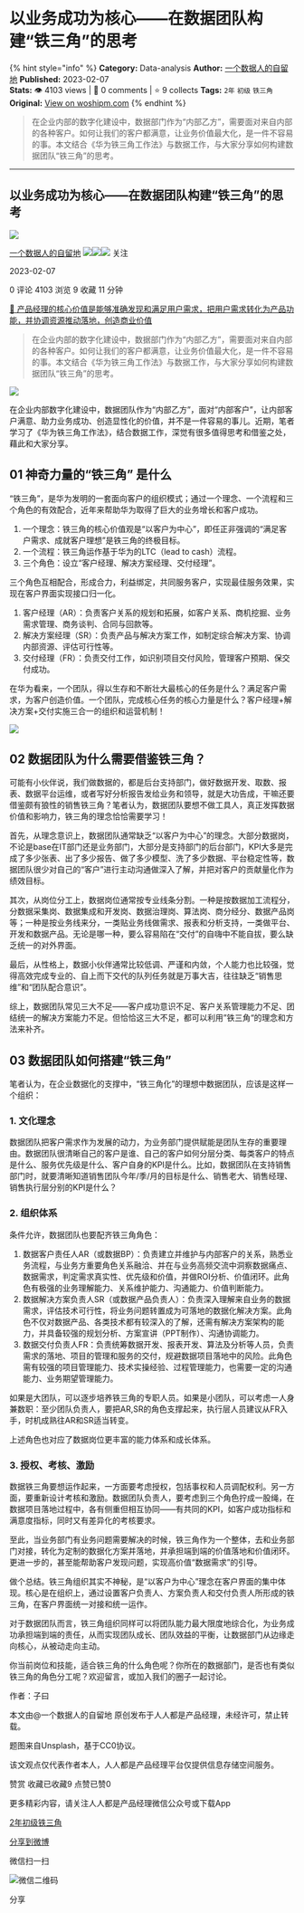 # 以业务成功为核心——在数据团队构建“铁三角”的思考
{% hint style="info" %}
**Category:** Data-analysis
**Author:** [一个数据人的自留地](https://www.woshipm.com/u/49446)
**Published:** 2023-02-07  
**Stats:** 👁️ 4103 views | 💬 0 comments | ⭐ 9 collects
**Tags:** `2年` `初级` `铁三角`
**Original:** [View on woshipm.com](https://www.woshipm.com/data-analysis/5739358.html)
{% endhint %}
> 在企业内部的数字化建设中，数据部门作为“内部乙方”，需要面对来自内部的各种客户。如何让我们的客户都满意，让业务价值最大化，是一件不容易的事。本文结合《华为铁三角工作法》与数据工作，与大家分享如何构建数据团队“铁三角”的思考。

---

## 以业务成功为核心——在数据团队构建“铁三角”的思考

[![](https://image.woshipm.com/wp-files/2021/09/3YqDNh5meg7ejNmhJ5Ci.jpeg!/both/72x72)](https://www.woshipm.com/u/49446)

[一个数据人的自留地](https://www.woshipm.com/u/49446) ![](https://static.woshipm.com/tag/1121_1@2x.png)![](https://static.woshipm.com/tag/1301_1@2x.png)![](https://static.woshipm.com/tag/2103_1@2x.png) 关注

2023-02-07

0 评论 4103 浏览 9 收藏 11 分钟

[🔗 产品经理的核心价值是能够准确发现和满足用户需求，把用户需求转化为产品功能，并协调资源推动落地，创造商业价值](https://ke.qidianla.com/courses/90pm)

> 在企业内部的数字化建设中，数据部门作为“内部乙方”，需要面对来自内部的各种客户。如何让我们的客户都满意，让业务价值最大化，是一件不容易的事。本文结合《华为铁三角工作法》与数据工作，与大家分享如何构建数据团队“铁三角”的思考。

![](https://image.woshipm.com/wp-files/2023/01/fjUgrZ4aTrjdhYSs8PUO.png)

在企业内部数字化建设中，数据团队作为“内部乙方”，面对“内部客户”，让内部客户满意、助力业务成功、创造显性化的价值，并不是一件容易的事儿。近期，笔者学习了《华为铁三角工作法》，结合数据工作，深觉有很多值得思考和借鉴之处，藉此和大家分享。

## 01 神奇力量的“铁三角” 是什么

“铁三角”，是华为发明的一套面向客户的组织模式；通过一个理念、一个流程和三个角色的有效配合，近年来帮助华为取得了巨大的业务增长和客户成功。

1.  一个理念：铁三角的核心价值观是“以客户为中心”，即任正非强调的“满足客户需求、成就客户理想”是铁三角的终极目标。
2.  一个流程：铁三角运作基于华为的LTC（lead to cash）流程。
3.  三个角色：设立“客户经理、解决方案经理、交付经理”。

三个角色互相配合，形成合力，利益绑定，共同服务客户，实现最佳服务效果，实现在客户界面实现接口归一化。

1.  客户经理（AR）：负责客户关系的规划和拓展，如客户关系、商机挖掘、业务需求管理、商务谈判、合同与回款等。
2.  解决方案经理（SR）：负责产品与解决方案工作，如制定综合解决方案、协调内部资源、评估可行性等。
3.  交付经理（FR）：负责交付工作，如识别项目交付风险，管理客户预期、保交付成功。

在华为看来，一个团队，得以生存和不断壮大最核心的任务是什么？满足客户需求，为客户创造价值。一个团队，完成核心任务的核心力量是什么？客户经理+解决方案+交付实施三合一的组织和运营机制！

![](https://image.woshipm.com/wp-files/2023/01/9jSfWJXQxYObmiygAPyc.png)

## 02 数据团队为什么需要借鉴铁三角？

可能有小伙伴说，我们做数据的，都是后台支持部门，做好数据开发、取数、报表、数据平台运维，或者写好分析报告发给业务和领导，就是大功告成，干嘛还要借鉴颇有狼性的销售铁三角？笔者认为，数据团队要想不做工具人，真正发挥数据价值和影响力，铁三角的理念恰恰需要学习！

首先，从理念意识上，数据团队通常缺乏“以客户为中心”的理念。大部分数据岗，不论是base在IT部门还是业务部门，大部分是支持部门的后台部门，KPI大多是完成了多少张表、出了多少报告、做了多少模型、洗了多少数据、平台稳定性等，数据团队很少对自己的“客户”进行主动沟通做深入了解，并把对客户的贡献量化作为绩效目标。

其次，从岗位分工上，数据岗位通常按专业线条分割。一种是按数据加工流程分，分数据采集岗、数据集成和开发岗、数据治理岗、算法岗、商分经分、数据产品岗等；一种是按业务线来分，一类贴业务线做需求、报表和分析支持，一类做平台、开发和数据产品。无论是哪一种，要么容易陷在“交付”的自嗨中不能自拔，要么缺乏统一的对外界面。

最后，从性格上，数据小伙伴通常比较低调、严谨和内敛，个人能力也比较强，觉得高效完成专业的、自上而下交代的队列任务就是万事大吉，往往缺乏“销售思维”和“团队配合意识”。

综上，数据团队常见三大不足——客户成功意识不足、客户关系管理能力不足、团结统一的解决方案能力不足。但恰恰这三大不足，都可以利用”铁三角“的理念和方法来补齐。

## 03 数据团队如何搭建“铁三角”

笔者认为，在企业数据化的支撑中，“铁三角化”的理想中数据团队，应该是这样一个组织：

### 1\. 文化理念

数据团队把客户需求作为发展的动力，为业务部门提供赋能是团队生存的重要理由。数据团队很清晰自己的客户是谁、自己的客户如何分层分类、每类客户的特点是什么、服务优先级是什么、客户自身的KPI是什么。比如，数据团队在支持销售部门时，就要清晰知道销售团队今年/季/月的目标是什么、销售老大、销售经理、销售执行层分别的KPI是什么？

### 2\. 组织体系

条件允许，数据团队也要配齐铁三角角色：

1.  数据客户责任人AR（或数据BP）：负责建立并维护与内部客户的关系，熟悉业务流程，与业务方重要角色关系融洽、并在与业务高频交流中洞察数据痛点、数据需求，判定需求真实性、优先级和价值，并做ROI分析、价值闭环。此角色有极强的业务理解能力、关系维护能力、沟通能力、价值判断能力。
2.  数据解决方案负责人SR（或数据产品负责人）：负责深入理解来自业务的数据需求，评估技术可行性，将业务问题转置成为可落地的数据化解决方案。此角色不仅对数据产品、各类技术都有较深入的了解，还需有解决方案架构的能力，并具备较强的规划分析、方案宣讲（PPT制作）、沟通协调能力。
3.  数据交付负责人FR：负责统筹数据开发、报表开发、算法及分析等人员，负责需求的落地、项目的管理和服务的交付，规避数据项目落地中的风险。此角色需有较强的项目管理能力、技术实操经验、过程管理能力，也需要一定的沟通能力、业务期望管理能力。

如果是大团队，可以逐步培养铁三角的专职人员。如果是小团队，可以考虑一人身兼数职：至少团队负责人，要把AR,SR的角色支撑起来，执行层人员建议从FR入手，时机成熟往AR和SR适当转变。

上述角色也对应了数据岗位更丰富的能力体系和成长体系。

### 3\. 授权、考核、激励

数据铁三角要想运作起来，一方面要考虑授权，包括事权和人员调配权利。另一方面，要重新设计考核和激励。数据团队负责人，要考虑到三个角色拧成一股绳，在数据项目落地过程中，各有侧重但相互协同——有共同的KPI，如客户成功指标和满意度指标，同时又有差异化的考核要求。

至此，当业务部门有业务问题需要解决的时候，铁三角作为一个整体，去和业务部门对接，转化为定制的数据化方案并落地，并承担端到端的价值落地和价值闭环。更进一步的，甚至能帮助客户发现问题，实现高价值“数据需求”的引导。

做个总结。铁三角组织其实不神秘，是“以客户为中心”理念在客户界面的集中体现。核心是在组织上，通过设置客户负责人、方案负责人和交付负责人所形成的铁三角，在客户界面统一对接和统一运作。

对于数据团队而言，铁三角组织同样可以将团队能力最大限度地综合化，为业务成功承担端到端的责任，从而实现团队成长、团队效益的平衡，让数据部门从边缘走向核心，从被动走向主动。

你当前岗位和技能，适合铁三角的什么角色呢？你所在的数据部门，是否也有类似铁三角的角色分工呢？欢迎留言，或加入我们的圈子一起讨论。

作者：子曰

本文由@一个数据人的自留地 原创发布于人人都是产品经理，未经许可，禁止转载。

题图来自Unsplash，基于CC0协议。

该文观点仅代表作者本人，人人都是产品经理平台仅提供信息存储空间服务。

赞赏 收藏已收藏9 点赞已赞0

更多精彩内容，请关注人人都是产品经理微信公众号或下载App

[2年](https://www.woshipm.com/tag/2%e5%b9%b4)[初级](https://www.woshipm.com/tag/%e5%88%9d%e7%ba%a7)[铁三角](https://www.woshipm.com/tag/%e9%93%81%e4%b8%89%e8%a7%92)

[分享到微博](https://service.weibo.com/share/share.php?appkey=2775287854&title=以业务成功为核心——在数据团队构建“铁三角”的思考&url=https://www.woshipm.com/data-analysis/5739358.html&pic=https://image.woshipm.com/wp-files/2023/01/fjUgrZ4aTrjdhYSs8PUO.png)

微信扫一扫

![微信二维码](https://api.pwmqr.com/qrcode/create/?url=https://www.woshipm.com/data-analysis/5739358.html)

分享